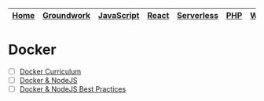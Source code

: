 | [Home](README.md) | [Groundwork](groundwork.md) | [JavaScript](javascript.md) | [React](react.md) | [Serverless](serverless.md) | [PHP](php.md) | [WordPress](wordpress.md) | Docker | [Linux](linux.md) | [CSS](css.md) |
| ----------------- | --------------------------- | --------------------------- | ----------------- | --------------------------- | ------------- | ------------------------- | ------ | ----------------- | ------------- |


# Docker

* [ ] [Docker Curriculum](https://docker-curriculum.com/)
* [ ] [Docker & NodeJS](https://nodejs.org/en/docs/guides/nodejs-docker-webapp/)
* [ ] [Docker & NodeJS Best Practices](https://github.com/nodejs/docker-node/blob/master/docs/BestPractices.md)
